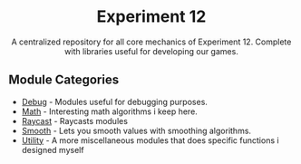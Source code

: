  <h1 align="center">Experiment 12</h1>


<!--<div align="center">
--	<a href="http://quenty.github.io/api/">
--		<img src="https://img.shields.io/badge/docs-website-green.svg" alt="Documentation" />
--	</a>
--	<a href="https://discord.gg/ypFeegn6rD">
--		<img src="https://img.shields.io/badge/discord-nevermore-blue.svg" alt="Discord" />
--	</a>
--</div>
-->

<div align="center">
	A centralized repository for all core mechanics of Experiment 12. Complete with libraries useful for developing our games.
</div>

## Module Categories

* [Debug](https://github.com/NirlekaPlay/Experiment_12_Core/tree/main/src/Modules/Debug) - Modules useful for debugging purposes.
* [Math](https://github.com/NirlekaPlay/Experiment_12_Core/tree/main/src/Modules/Math) - Interesting math algorithms i keep here.
* [Raycast](https://github.com/NirlekaPlay/Experiment_12_Core/tree/main/src/Modules/Raycast) - Raycasts modules
* [Smooth](https://github.com/NirlekaPlay/Experiment_12_Core/tree/main/src/Modules/Smooth) - Lets you smooth values with smoothing algorithms.
* [Utility](https://github.com/NirlekaPlay/Experiment_12_Core/tree/main/src/Modules/Utility) - A more miscellaneous modules that does specific functions i designed myself